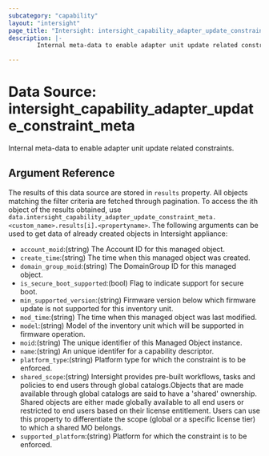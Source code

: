 ```yaml
---
subcategory: "capability"
layout: "intersight"
page_title: "Intersight: intersight_capability_adapter_update_constraint_meta"
description: |-
        Internal meta-data to enable adapter unit update related constraints.

---
```


# Data Source: intersight_capability_adapter_update_constraint_meta
Internal meta-data to enable adapter unit update related constraints.
## Argument Reference
The results of this data source are stored in `results` property.
All objects matching the filter criteria are fetched through pagination.
To access the ith object of the results obtained, use `data.intersight_capability_adapter_update_constraint_meta.<custom_name>.results[i].<propertyname>`.
The following arguments can be used to get data of already created objects in Intersight appliance:
* `account_moid`:(string) The Account ID for this managed object. 
* `create_time`:(string) The time when this managed object was created. 
* `domain_group_moid`:(string) The DomainGroup ID for this managed object. 
* `is_secure_boot_supported`:(bool) Flag to indicate support for secure boot. 
* `min_supported_version`:(string) Firmware version below which firmware update is not supported for this inventory unit. 
* `mod_time`:(string) The time when this managed object was last modified. 
* `model`:(string) Model of the inventory unit which will be supported in firmware operation. 
* `moid`:(string) The unique identifier of this Managed Object instance. 
* `name`:(string) An unique identifer for a capability descriptor. 
* `platform_type`:(string) Platform type for which the constraint is to be enforced. 
* `shared_scope`:(string) Intersight provides pre-built workflows, tasks and policies to end users through global catalogs.Objects that are made available through global catalogs are said to have a 'shared' ownership. Shared objects are either made globally available to all end users or restricted to end users based on their license entitlement. Users can use this property to differentiate the scope (global or a specific license tier) to which a shared MO belongs. 
* `supported_platform`:(string) Platform for which the constraint is to be enforced. 
 
